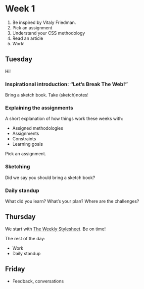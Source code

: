# Week 1

1. Be inspired by Vitaly Friedman.
2. Pick an assignment
3. Understand your CSS methodology
4. Read an article
5. Work!

## Tuesday

Hi!

### Inspirational introduction: “Let’s Break The Web!”

Bring a sketch book. Take (sketch)notes!

### Explaining the assignments

A short explanation of how things work these weeks with:

- Assigned methodologies
- Assignments
- Constraints
- Learning goals

Pick an assignment.

### Sketching

Did we say you should bring a sketch book?

### Daily standup

What did you learn? What’s your plan? Where are the challenges?

## Thursday

We start with [The Weekly Stylesheet](wss.md). Be on time!

The rest of the day:

- Work
- Daily standup

## Friday

- Feedback, conversations